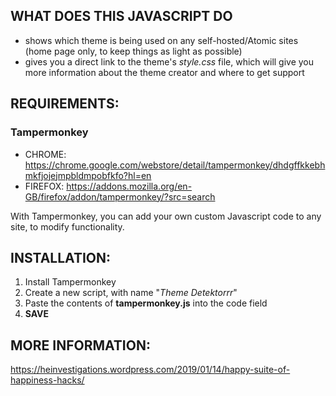 ## WHAT DOES THIS JAVASCRIPT DO

- shows which theme is being used on any self-hosted/Atomic sites (home page only, to keep things as light as possible)
- gives you a direct link to the theme's *style.css* file, which will give you more information about the theme creator and where to get support

## REQUIREMENTS:

### Tampermonkey
- CHROME: https://chrome.google.com/webstore/detail/tampermonkey/dhdgffkkebhmkfjojejmpbldmpobfkfo?hl=en
- FIREFOX: https://addons.mozilla.org/en-GB/firefox/addon/tampermonkey/?src=search

With Tampermonkey, you can add your own custom Javascript code to any site, to modify functionality.


## INSTALLATION:

1. Install Tampermonkey
2. Create a new script, with name "_Theme Detektorrr_"
3. Paste the contents of **tampermonkey.js** into the code field
4. **SAVE**

## MORE INFORMATION:
https://heinvestigations.wordpress.com/2019/01/14/happy-suite-of-happiness-hacks/
